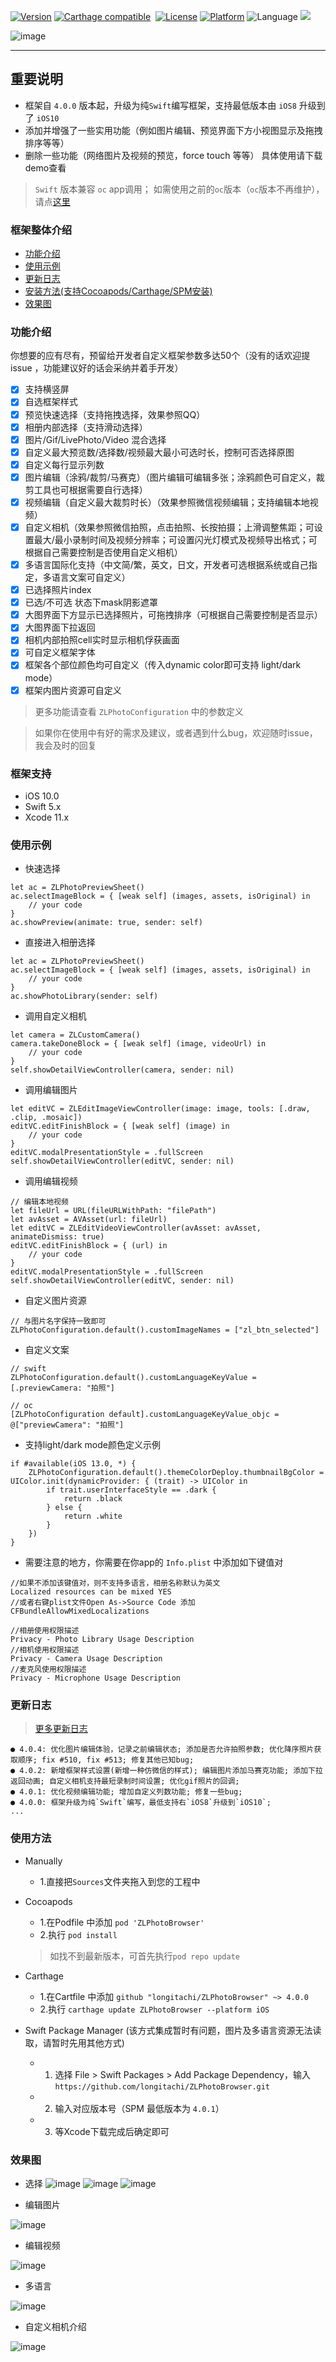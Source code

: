 [![Version](https://img.shields.io/cocoapods/v/ZLPhotoBrowser.svg?style=flat)](http://cocoadocs.org/docsets/ZLPhotoBrowser)
[![Carthage compatible](https://img.shields.io/badge/Carthage-compatible-4BC51D.svg?style=flat)](https://github.com/Carthage/Carthage)&nbsp;
[![License](https://img.shields.io/cocoapods/l/ZLPhotoBrowser.svg?style=flat)](http://cocoadocs.org/docsets/ZLPhotoBrowser)
[![Platform](https://img.shields.io/cocoapods/p/ZLPhotoBrowser.svg?style=flat)](http://cocoadocs.org/docsets/ZLPhotoBrowser)
![Language](https://img.shields.io/badge/Language-%20Swift%20-blue.svg)
<a href="http://www.jianshu.com/u/a02909a8a93b"><img src="https://img.shields.io/badge/JianShu-@longitachi-red.svg?style=flat"></a>

![image](https://github.com/longitachi/ImageFolder/blob/master/ZLPhotoBrowser/preview_with_title.png)

----------------------------------------

## 重要说明
* 框架自 `4.0.0` 版本起，升级为纯`Swift`编写框架，支持最低版本由 `iOS8` 升级到了 `iOS10`
* 添加并增强了一些实用功能（例如图片编辑、预览界面下方小视图显示及拖拽排序等等）
* 删除一些功能（网络图片及视频的预览，force touch 等等）
具体使用请下载demo查看

> `Swift` 版本兼容 `oc` app调用；  如需使用之前的`oc`版本（`oc`版本不再维护），请点[这里](https://github.com/longitachi/ZLPhotoBrowser-objc)

### 框架整体介绍
* [功能介绍](#功能介绍)
* [使用示例](#使用示例)
* [更新日志](#更新日志)
* [安装方法(支持Cocoapods/Carthage/SPM安装)](#安装方法)
* [效果图](#效果图)

### <a id="功能介绍"></a>功能介绍
你想要的应有尽有，预留给开发者自定义框架参数多达50个（没有的话欢迎提 issue ，功能建议好的话会采纳并着手开发）
- [x] 支持横竖屏
- [x] 自选框架样式
- [x] 预览快速选择（支持拖拽选择，效果参照QQ）
- [x] 相册内部选择（支持滑动选择）
- [x] 图片/Gif/LivePhoto/Video 混合选择
- [x] 自定义最大预览数/选择数/视频最大最小可选时长，控制可否选择原图
- [x] 自定义每行显示列数
- [x] 图片编辑（涂鸦/裁剪/马赛克）（图片编辑可编辑多张；涂鸦颜色可自定义，裁剪工具也可根据需要自行选择）
- [x] 视频编辑（自定义最大裁剪时长）（效果参照微信视频编辑；支持编辑本地视频）
- [x] 自定义相机（效果参照微信拍照，点击拍照、长按拍摄；上滑调整焦距；可设置最大/最小录制时间及视频分辨率；可设置闪光灯模式及视频导出格式；可根据自己需要控制是否使用自定义相机）
- [x] 多语言国际化支持（中文简/繁，英文，日文，开发者可选根据系统或自己指定，多语言文案可自定义）
- [x] 已选择照片index
- [x] 已选/不可选 状态下mask阴影遮罩
- [x] 大图界面下方显示已选择照片，可拖拽排序（可根据自己需要控制是否显示）
- [x] 大图界面下拉返回
- [x] 相机内部拍照cell实时显示相机俘获画面
- [x] 可自定义框架字体
- [x] 框架各个部位颜色均可自定义（传入dynamic color即可支持 light/dark mode）
- [x] 框架内图片资源可自定义
> 更多功能请查看 `ZLPhotoConfiguration` 中的参数定义

> 如果你在使用中有好的需求及建议，或者遇到什么bug，欢迎随时issue，我会及时的回复
 
 ### 框架支持
 * iOS 10.0
 * Swift 5.x
 * Xcode 11.x
 
 ### <a id="使用示例"></a>使用示例
 - 快速选择
 ```
 let ac = ZLPhotoPreviewSheet()
 ac.selectImageBlock = { [weak self] (images, assets, isOriginal) in
     // your code
 }
 ac.showPreview(animate: true, sender: self)
 ```
 
 - 直接进入相册选择
 ```
 let ac = ZLPhotoPreviewSheet()
 ac.selectImageBlock = { [weak self] (images, assets, isOriginal) in
     // your code
 }
 ac.showPhotoLibrary(sender: self)
 ```
 
 - 调用自定义相机
 ```
 let camera = ZLCustomCamera()
 camera.takeDoneBlock = { [weak self] (image, videoUrl) in
     // your code
 }
 self.showDetailViewController(camera, sender: nil)
 ```
 
 - 调用编辑图片
 ```
 let editVC = ZLEditImageViewController(image: image, tools: [.draw, .clip, .mosaic])
 editVC.editFinishBlock = { [weak self] (image) in
     // your code
 }
 editVC.modalPresentationStyle = .fullScreen
 self.showDetailViewController(editVC, sender: nil)
 ```
 
 - 调用编辑视频
 ```
 // 编辑本地视频
 let fileUrl = URL(fileURLWithPath: "filePath")
 let avAsset = AVAsset(url: fileUrl)
 let editVC = ZLEditVideoViewController(avAsset: avAsset, animateDismiss: true)
 editVC.editFinishBlock = { (url) in
     // your code
 }
 editVC.modalPresentationStyle = .fullScreen
 self.showDetailViewController(editVC, sender: nil)
 ```
 
 - 自定义图片资源
 ```
 // 与图片名字保持一致即可
 ZLPhotoConfiguration.default().customImageNames = ["zl_btn_selected"]
 ```
 
 - 自定义文案
 ```
 // swift
 ZLPhotoConfiguration.default().customLanguageKeyValue = [.previewCamera: "拍照"]
 
 // oc
 [ZLPhotoConfiguration default].customLanguageKeyValue_objc = @["previewCamera": "拍照"]
 ```
 
 - 支持light/dark mode颜色定义示例
 ```
 if #available(iOS 13.0, *) {
     ZLPhotoConfiguration.default().themeColorDeploy.thumbnailBgColor = UIColor.init(dynamicProvider: { (trait) -> UIColor in
         if trait.userInterfaceStyle == .dark {
             return .black
         } else {
             return .white
         }
     })
 }
 ```
 
 - 需要注意的地方，你需要在你app的 `Info.plist` 中添加如下键值对
 ```
 //如果不添加该键值对，则不支持多语言，相册名称默认为英文
 Localized resources can be mixed YES
 //或者右键plist文件Open As->Source Code 添加
 CFBundleAllowMixedLocalizations
 
 //相册使用权限描述
 Privacy - Photo Library Usage Description
 //相机使用权限描述
 Privacy - Camera Usage Description
 //麦克风使用权限描述
 Privacy - Microphone Usage Description
 ```
 
 
### 更新日志
> [更多更新日志](https://github.com/longitachi/ZLPhotoBrowser/blob/master/UPDATELOG.md)
```
● 4.0.4: 优化图片编辑体验，记录之前编辑状态; 添加是否允许拍照参数; 优化降序照片获取顺序; fix #510, fix #513; 修复其他已知bug;
● 4.0.2: 新增框架样式设置(新增一种仿微信的样式); 编辑图片添加马赛克功能; 添加下拉返回动画; 自定义相机支持最短录制时间设置; 优化gif照片的回调;
● 4.0.1: 优化视频编辑功能; 增加自定义列数功能; 修复一些bug;
● 4.0.0: 框架升级为纯`Swift`编写，最低支持右`iOS8`升级到`iOS10`;
...
```

### <a id="安装方法"></a>使用方法

* Manually 
  * 1.直接把`Sources`文件夹拖入到您的工程中
  
* Cocoapods
  * 1.在Podfile 中添加 `pod 'ZLPhotoBrowser'`
  * 2.执行 `pod install`
  > 如找不到最新版本，可首先执行`pod repo update`
  
* Carthage
  * 1.在Cartfile 中添加 `github "longitachi/ZLPhotoBrowser" ~> 4.0.0`
  * 2.执行 `carthage update ZLPhotoBrowser --platform iOS`
  
* Swift Package Manager (该方式集成暂时有问题，图片及多语言资源无法读取，请暂时先用其他方式)
  * 1. 选择 File > Swift Packages > Add Package Dependency，输入 `https://github.com/longitachi/ZLPhotoBrowser.git`
  * 2. 输入对应版本号（SPM 最低版本为 `4.0.1`）
  * 3. 等Xcode下载完成后确定即可

### <a id="效果图"></a> 效果图
- 选择
![image](https://github.com/longitachi/ImageFolder/blob/master/ZLPhotoBrowser/%E5%BF%AB%E9%80%9F%E9%80%89%E6%8B%A9.gif)
![image](https://github.com/longitachi/ImageFolder/blob/master/ZLPhotoBrowser/%E7%9B%B8%E5%86%8C%E5%86%85%E9%83%A8%E9%80%89%E6%8B%A9.gif)
![image](https://github.com/longitachi/ImageFolder/blob/master/ZLPhotoBrowser/%E9%A2%84%E8%A7%88%E5%A4%A7%E5%9B%BE.gif)

- 编辑图片

![image](https://github.com/longitachi/ImageFolder/blob/master/ZLPhotoBrowser/editImage.gif)

- 编辑视频

![image](https://github.com/longitachi/ImageFolder/blob/master/ZLPhotoBrowser/editVideo.gif)

- 多语言

![image](https://github.com/longitachi/ImageFolder/blob/master/ZLPhotoBrowser/%E5%A4%9A%E8%AF%AD%E8%A8%80.gif)

- 自定义相机介绍

![image](https://github.com/longitachi/ImageFolder/blob/master/ZLPhotoBrowser/introduce.png)


